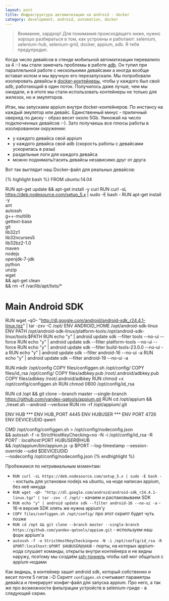 ```yaml
---
layout: post
title: Инфраструктура автоматизации на android - docker
category: development, android, automation, docker
---
```


> Внимание, хардкор! Для понимания происходящего ниже, нужно хорошо разбираться в том, как устроены и работают: selenium, selenium-hub, selenium-grid, docker, appium, adb. Я тебя предупредил.

Когда число девайсов в стенде мобильной автоматизации перевалило за 4 :-) мы стали замечать проблемы в работе [adb](https://developer.android.com/studio/command-line/adb.html). Он тупил при параллельной работе с несколькими девайсами а иногда вообще вставал колом и мы вручную его перезапускали. Мы попробовали изолировать девайсы в [docker-контейнеры](https://www.docker.com/), чтобы у каждого был свой adb, работающий в один поток. Получилось даже лучше, чем мы ожидали, и в итоге мы стали использовать контейнеры не только для железок, но и эмуляторов. 

Итак, мы запускаем appium внутри docker-контейнеров. По инстансу на каждый эмулятор или девайс. Единственный минус - приличный оверхед по диску - образ весит около 5Gb. Умножай на число подключенных девайсов :-). Зато получаешь все плюсы работы в изолированном окружении:

 * у каждого девайса свой appium
 * у каждого девайса свой adb (скорость работы с девайсами ускорилась в разы)
 * раздельные логи для каждого девайса
 * можно поднимать/гасить девайсы независимо друг от друга

Вот так выглядит наш Docker-файл для реальных девайсов:

{% highlight bash %}
FROM ubuntu:14.04

RUN apt-get update && apt-get install -y curl
RUN curl -sL https://deb.nodesource.com/setup_5.x | sudo -E bash -
RUN apt-get install -y \
    ant \
    autossh \
    g++-multilib \
    gettext-base \
    git \
    lib32z1 \
    lib32ncurses5 \
    lib32bz2-1.0 \
    maven \
    nodejs \
    openjdk-7-jdk \
    python \
    unzip \
    wget \
 && apt-get clean \
 && rm -rf /var/lib/apt/lists/*

# Main Android SDK
RUN wget -qO- "http://dl.google.com/android/android-sdk_r24.4.1-linux.tgz" | tar -zxv -C /opt/
ENV ANDROID_HOME /opt/android-sdk-linux
ENV PATH /opt/android-sdk-linux/platform-tools:/opt/android-sdk-linux/tools:$PATH
RUN echo "y" | android update sdk --filter tools --no-ui --force
RUN echo "y" | android update sdk --filter platform-tools --no-ui --force
RUN echo "y" | android update sdk --filter build-tools-23.0.0 --no-ui -a
RUN echo "y" | android update sdk --filter android-16 --no-ui -a
RUN echo "y" | android update sdk --filter android-19 --no-ui -a

RUN mkdir /opt/config
COPY files/configgen.sh /opt/config/
COPY files/id_rsa /opt/config/
COPY files/adbkey.pub /root/.android/adbkey.pub
COPY files/adbkey /root/.android/adbkey
RUN chmod +x /opt/config/configgen.sh
RUN chmod 0600 /opt/config/id_rsa

RUN cd /opt && git clone --branch master --single-branch https://github.com/yandex-qatools/appium.git
RUN cd /opt/appium && ./reset.sh --android --verbose
RUN rm -rf /opt/appium/.git

ENV HUB ***
ENV HUB_PORT 4445
ENV HUBUSER ***
ENV PORT 4726
ENV DEVICEUDID qwert

CMD /opt/config/configgen.sh > /opt/config/nodeconfig.json \
    && autossh -f -o StrictHostKeyChecking=no -N -i /opt/config/id_rsa -R $PORT:localhost:$PORT $HUBUSER@$HUB \
    && /opt/appium/bin/appium.js -p $PORT --log-timestamp --session-override --udid $DEVICEUDID \
    --nodeconfig /opt/config/nodeconfig.json
{% endhighlight %} 

Пробежимся по нетривиальным моментам:

 * `RUN curl -sL https://deb.nodesource.com/setup_5.x | sudo -E bash -` - костыль для установки nodejs на ubuntu, на ноде написан appium, без неё никуда
 * `RUN wget -qO- "http://dl.google.com/android/android-sdk_r24.4.1-linux.tgz" | tar -zxv -C /opt/` - качаем и распаковываем SDK
 * `RUN echo "y" | android update sdk --filter android-16 --no-ui -a` - 16-я версия SDK опять же нужна appium'у
 * `COPY files/configgen.sh /opt/config/` про этот скрипт будет чуть позже
 * `RUN cd /opt && git clone --branch master --single-branch https://github.com/yandex-qatools/appium.git` - используем наш форк appium'a
 * `autossh -f -o StrictHostKeyChecking=no -N -i /opt/config/id_rsa -R $PORT:localhost:$PORT $HUBUSER@$HUB` - порты, на которых appium-нода слушает команды, открыты внутри контейнера и не видны наружу, поэтому мы создаём [ssh-тоннель](ssh-tunnels) чтобы хаб мог общаться с appium-нодами

Как видишь, в контейнер зашит android sdk, который собственно и весит почти 5 гигов :-D Скрипт `configgen.sh` считывает параметры девайса и генерирует конфиг-файл для запуска appium. Про него, а так же про возможности фильтрации устройств в selenium-гриде - в следующей серии.

